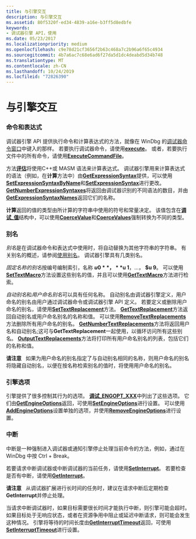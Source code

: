 ```yaml
---
title: 与引擎交互
description: 与引擎交互
ms.assetid: 80f5320f-ed34-4839-a16e-b3ff5d8edbfe
keywords:
- 调试器引擎 API，使用
ms.date: 05/23/2017
ms.localizationpriority: medium
ms.openlocfilehash: c9e78d21cf3656f2b63c468a7c2b96a6f65c4934
ms.sourcegitcommit: 4b7a6ac7c68e6ad6f27da5d1dc4deabd5d34b748
ms.translationtype: MT
ms.contentlocale: zh-CN
ms.lasthandoff: 10/24/2019
ms.locfileid: "72826390"
---
```

# <a name="interacting-with-the-engine"></a>与引擎交互


### <a name="span-idcommands_and_expressionsspanspan-idcommands_and_expressionsspancommands-and-expressions"></a><span id="commands_and_expressions"></span><span id="COMMANDS_AND_EXPRESSIONS"></span>命令和表达式

调试器引擎 API 提供执行命令和计算表达式的方法，就像在 WinDbg 的[调试器命令窗口](the-debugger-command-window.md)中键入的那样。 若要执行调试器命令，请使用[**execute**](https://docs.microsoft.com/windows-hardware/drivers/ddi/dbgeng/nf-dbgeng-idebugcontrol3-execute)。 或者，若要执行文件中的所有命令，请使用[**ExecuteCommandFile**](https://docs.microsoft.com/windows-hardware/drivers/ddi/dbgeng/nf-dbgeng-idebugcontrol3-executecommandfile)。

方法[**评估**](https://docs.microsoft.com/windows-hardware/drivers/ddi/dbgeng/nf-dbgeng-idebugcontrol3-evaluate)将使用C++或 MASM 语法来计算表达式。 调试器引擎用来计算表达式的语法（例如，在**计算**方法中）由[**GetExpressionSyntax**](https://docs.microsoft.com/windows-hardware/drivers/ddi/dbgeng/nf-dbgeng-idebugcontrol3-getexpressionsyntax)提供，可以使用[**SetExpressionSyntaxByName**](https://docs.microsoft.com/windows-hardware/drivers/ddi/dbgeng/nf-dbgeng-idebugcontrol3-setexpressionsyntaxbyname)和[**SetExpressionSyntax**](https://docs.microsoft.com/windows-hardware/drivers/ddi/dbgeng/nf-dbgeng-idebugcontrol3-setexpressionsyntax)进行更改。 [**GetNumberExpressionSyntaxes**](https://docs.microsoft.com/windows-hardware/drivers/ddi/dbgeng/nf-dbgeng-idebugcontrol3-getnumberexpressionsyntaxes)将返回由调试器识别的不同语法的数目，并由[**GetExpressionSyntaxNames**](https://docs.microsoft.com/windows-hardware/drivers/ddi/dbgeng/nf-dbgeng-idebugcontrol3-getexpressionsyntaxnames)返回它们的名称。

**计算**返回的值的类型由所计算的字符串中使用的符号和常量决定。 该值包含在[**调试\_值**](https://docs.microsoft.com/windows-hardware/drivers/ddi/dbgeng/ns-dbgeng-_debug_value)结构中，可以使用[**CoerceValue**](https://docs.microsoft.com/windows-hardware/drivers/ddi/dbgeng/nf-dbgeng-idebugcontrol3-coercevalue)和[**CoerceValues**](https://docs.microsoft.com/windows-hardware/drivers/ddi/dbgeng/nf-dbgeng-idebugcontrol3-coercevalues)强制转换为不同的类型。

### <a name="span-idaliasesspanspan-idaliasesspanaliases"></a><span id="aliases"></span><span id="ALIASES"></span>别名

*别名*是在调试器命令和表达式中使用时，将自动替换为其他字符串的字符串。 有关别名的概述，请参阅[使用别名](using-aliases.md)。 调试器引擎具有几类别名。

*固定名称的别名*按编号编制索引，名称 **$u 0**， **$u 1**，...， **$u 9**。 可以使用[**SetTextMacro**](https://docs.microsoft.com/windows-hardware/drivers/ddi/dbgeng/nf-dbgeng-idebugcontrol3-settextmacro)方法设置这些别名的值，并且可以使用[**GetTextMacro**](https://docs.microsoft.com/windows-hardware/drivers/ddi/dbgeng/nf-dbgeng-idebugcontrol3-gettextmacro)方法进行检索。

*自动别名*和*用户命名别名*可以具有任何名称。 自动别名由调试器引擎定义，用户命名的别名由用户通过调试器命令或调试器引擎 API 定义。 若要定义或删除用户命名的别名，请使用[**SetTextReplacement**](https://docs.microsoft.com/windows-hardware/drivers/ddi/dbgeng/nf-dbgeng-idebugcontrol3-settextreplacement)方法。 [**GetTextReplacement**](https://docs.microsoft.com/windows-hardware/drivers/ddi/dbgeng/nf-dbgeng-idebugcontrol3-gettextreplacement)方法返回自动别名或用户命名别名的名称和值。 可以使用[**RemoveTextReplacements**](https://docs.microsoft.com/windows-hardware/drivers/ddi/dbgeng/nf-dbgeng-idebugcontrol3-removetextreplacements)方法删除所有用户命名的别名。 [**GetNumberTextReplacements**](https://docs.microsoft.com/windows-hardware/drivers/ddi/dbgeng/nf-dbgeng-idebugcontrol3-getnumbertextreplacements)方法将返回用户名和自动别名;这可与**GetTextReplacement**一起使用，以循环访问所有这些别名。 [**OutputTextReplacements**](https://docs.microsoft.com/windows-hardware/drivers/ddi/dbgeng/nf-dbgeng-idebugcontrol3-outputtextreplacements)方法将打印所有用户命名别名的列表，包括它们的名称和值。

**请注意**   如果为用户命名的别名指定了与自动别名相同的名称，则用户命名的别名将隐藏自动别名，以便在按名称检索别名的值时，将使用用户命名的别名。

 

### <a name="span-idengine_optionsspanspan-idengine_optionsspanengine-options"></a><span id="engine_options"></span><span id="ENGINE_OPTIONS"></span>引擎选项

引擎提供了很多控制其行为的选项。 [**调试\_ENGOPT\_XXX**](https://docs.microsoft.com/previous-versions/ff541475(v=vs.85))中列出了这些选项。 它们由[**GetEngineOptions**](https://docs.microsoft.com/windows-hardware/drivers/ddi/dbgeng/nf-dbgeng-idebugcontrol3-getengineoptions)返回，可使用[**SetEngineOptions**](https://docs.microsoft.com/windows-hardware/drivers/ddi/dbgeng/nf-dbgeng-idebugcontrol3-setengineoptions)进行设置。 可以使用[**AddEngineOptions**](https://docs.microsoft.com/windows-hardware/drivers/ddi/dbgeng/nf-dbgeng-idebugcontrol3-addengineoptions)设置单独的选项，并使用[**RemoveEngineOptions**](https://docs.microsoft.com/windows-hardware/drivers/ddi/dbgeng/nf-dbgeng-idebugcontrol3-removeengineoptions)进行设置。

### <a name="span-idinterruptsspanspan-idinterruptsspaninterrupts"></a><span id="interrupts"></span><span id="INTERRUPTS"></span>中断

中断是一种强制进入调试器或通知引擎停止处理当前命令的方法，例如，通过在 WinDbg 中按 Ctrl + Break。

若要请求中断调试器或中断调试器的当前任务，请使用[**SetInterrupt**](https://docs.microsoft.com/windows-hardware/drivers/ddi/dbgeng/nf-dbgeng-idebugcontrol3-setinterrupt)。 若要检查是否有中断，请使用[**GetInterrupt**](https://docs.microsoft.com/windows-hardware/drivers/ddi/dbgeng/nf-dbgeng-idebugcontrol3-getinterrupt)。

**请注意**   从调试器扩展进行长时间的任务时，建议在请求中断后定期检查**GetInterrupt**并停止处理。

 

当请求中断调试器时，如果目标需要很长时间才能执行中断，则引擎可能会超时。 如果目标处于无响应状态，或者在资源争用中阻止或延迟中断请求，则可能会发生这种情况。 引擎将等待的时间长度由[**GetInterruptTimeout**](https://docs.microsoft.com/windows-hardware/drivers/ddi/dbgeng/nf-dbgeng-idebugcontrol3-getinterrupttimeout)返回，可使用[**SetInterruptTimeout**](https://docs.microsoft.com/windows-hardware/drivers/ddi/dbgeng/nf-dbgeng-idebugcontrol3-setinterrupttimeout)进行设置。

 

 





